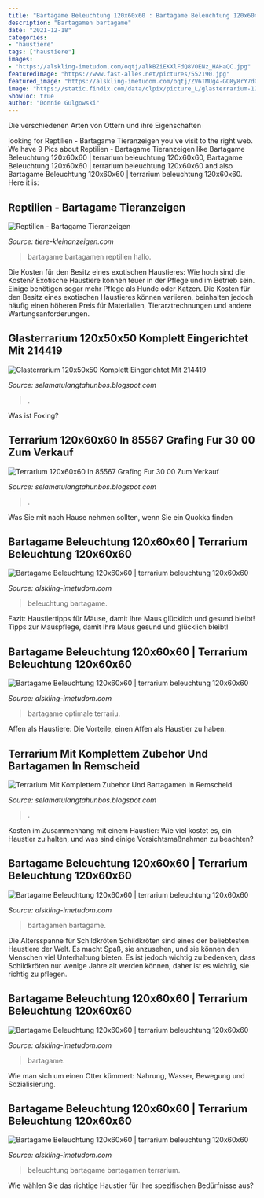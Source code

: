 ```yaml
---
title: "Bartagame Beleuchtung 120x60x60 : Bartagame Beleuchtung 120x60x60"
description: "Bartagamen bartagame"
date: "2021-12-18"
categories:
- "haustiere"
tags: ["haustiere"]
images:
- "https://alskling-imetudom.com/oqtj/alkBZiEKXlFdQ8VOENz_HAHaQC.jpg"
featuredImage: "https://www.fast-alles.net/pictures/552190.jpg"
featured_image: "https://alskling-imetudom.com/oqtj/ZV6TMUg4-GO8y8rY7dOKngDBEs.jpg"
image: "https://static.findix.com/data/clpix/picture_L/glasterrarium-120x50x50-komplett-eingerichtet-mit-bartagame-214419.jpg"
ShowToc: true
author: "Donnie Gulgowski"
---
```



Die verschiedenen Arten von Ottern und ihre Eigenschaften

	

		
looking for Reptilien - Bartagame Tieranzeigen you've visit to the right web. We have 9 Pics about Reptilien - Bartagame Tieranzeigen like Bartagame Beleuchtung 120x60x60 | terrarium beleuchtung 120x60x60, Bartagame Beleuchtung 120x60x60 | terrarium beleuchtung 120x60x60 and also Bartagame Beleuchtung 120x60x60 | terrarium beleuchtung 120x60x60. Here it is:
		
    
## Reptilien - Bartagame Tieranzeigen

<img loading=lazy src="https://www.tiere-kleinanzeigen.com/export/20130124121731.jpg" onerror="this.onerror=null;this.src='https://tse2.mm.bing.net/th?id=OIP.UTpDuUOopJdVoQHubVqCgAHaEK&amp;pid=15.1';" alt="Reptilien - Bartagame Tieranzeigen">

_Source: tiere-kleinanzeigen.com_

>bartagame bartagamen reptilien hallo. 

	

Die Kosten für den Besitz eines exotischen Haustieres: Wie hoch sind die Kosten?
Exotische Haustiere können teuer in der Pflege und im Betrieb sein. Einige benötigen sogar mehr Pflege als Hunde oder Katzen. Die Kosten für den Besitz eines exotischen Haustieres können variieren, beinhalten jedoch häufig einen höheren Preis für Materialien, Tierarztrechnungen und andere Wartungsanforderungen.

    
## Glasterrarium 120x50x50 Komplett Eingerichtet Mit 214419

<img loading=lazy src="https://static.findix.com/data/clpix/picture_L/glasterrarium-120x50x50-komplett-eingerichtet-mit-bartagame-214419.jpg" onerror="this.onerror=null;this.src='https://tse3.mm.bing.net/th?id=OIP.zZmlXGLFSmTVLox7mfrfZgHaFj&amp;pid=15.1';" alt="Glasterrarium 120x50x50 Komplett Eingerichtet Mit 214419">

_Source: selamatulangtahunbos.blogspot.com_

>. 

	

Was ist Foxing?

    
## Terrarium 120x60x60 In 85567 Grafing Fur 30 00 Zum Verkauf

<img loading=lazy src="https://webimg.secondhandapp.com/w-i-mgl/5d0ce1c3e92f744c1db880a0" onerror="this.onerror=null;this.src='https://tse2.mm.bing.net/th?id=OIP.Yqtu7DI4VyQywPKLM1RW2AHaFj&amp;pid=15.1';" alt="Terrarium 120x60x60 In 85567 Grafing Fur 30 00 Zum Verkauf">

_Source: selamatulangtahunbos.blogspot.com_

>. 

	

Was Sie mit nach Hause nehmen sollten, wenn Sie ein Quokka finden

    
## Bartagame Beleuchtung 120x60x60 | Terrarium Beleuchtung 120x60x60

<img loading=lazy src="https://alskling-imetudom.com/oqtj/0hD60MhDAq4aVVlRnX5hEgAAAA.jpg" onerror="this.onerror=null;this.src='https://tse4.mm.bing.net/th?id=OIP.jXZC1zg0G4qJ1mZKLwhBkAAAAA&amp;pid=15.1';" alt="Bartagame Beleuchtung 120x60x60 | terrarium beleuchtung 120x60x60">

_Source: alskling-imetudom.com_

>beleuchtung bartagame. 

	

Fazit: Haustiertipps für Mäuse, damit Ihre Maus glücklich und gesund bleibt!
Tipps zur Mauspflege, damit Ihre Maus gesund und glücklich bleibt!

    
## Bartagame Beleuchtung 120x60x60 | Terrarium Beleuchtung 120x60x60

<img loading=lazy src="https://alskling-imetudom.com/oqtj/QKH2db1pe3U.jpeg" onerror="this.onerror=null;this.src='https://tse2.mm.bing.net/th?id=OIP.j4sDDajcjvsbpKXoaqwW4wHaFj&amp;pid=15.1';" alt="Bartagame Beleuchtung 120x60x60 | terrarium beleuchtung 120x60x60">

_Source: alskling-imetudom.com_

>bartagame optimale terrariu. 

	

Affen als Haustiere: Die Vorteile, einen Affen als Haustier zu haben.

    
## Terrarium Mit Komplettem Zubehor Und Bartagamen In Remscheid

<img loading=lazy src="https://www.fast-alles.net/pictures/552190.jpg" onerror="this.onerror=null;this.src='https://tse1.mm.bing.net/th?id=OIP.vICG5IzAdFhTEdtvTKMlwAHaFj&amp;pid=15.1';" alt="Terrarium Mit Komplettem Zubehor Und Bartagamen In Remscheid">

_Source: selamatulangtahunbos.blogspot.com_

>. 

	

Kosten im Zusammenhang mit einem Haustier: Wie viel kostet es, ein Haustier zu halten, und was sind einige Vorsichtsmaßnahmen zu beachten?

    
## Bartagame Beleuchtung 120x60x60 | Terrarium Beleuchtung 120x60x60

<img loading=lazy src="https://alskling-imetudom.com/oqtj/ZV6TMUg4-GO8y8rY7dOKngDBEs.jpg" onerror="this.onerror=null;this.src='https://tse1.mm.bing.net/th?id=OIP.F0uYgMRkca1FIcjqpzMsawAAAA&amp;pid=15.1';" alt="Bartagame Beleuchtung 120x60x60 | terrarium beleuchtung 120x60x60">

_Source: alskling-imetudom.com_

>bartagamen bartagame. 

	

Die Altersspanne für Schildkröten
Schildkröten sind eines der beliebtesten Haustiere der Welt. Es macht Spaß, sie anzusehen, und sie können den Menschen viel Unterhaltung bieten. Es ist jedoch wichtig zu bedenken, dass Schildkröten nur wenige Jahre alt werden können, daher ist es wichtig, sie richtig zu pflegen.

    
## Bartagame Beleuchtung 120x60x60 | Terrarium Beleuchtung 120x60x60

<img loading=lazy src="https://alskling-imetudom.com/oqtj/alkBZiEKXlFdQ8VOENz_HAHaQC.jpg" onerror="this.onerror=null;this.src='https://tse2.mm.bing.net/th?id=OIP.ozAIU_lN0CmMa52gmcfsRQAAAA&amp;pid=15.1';" alt="Bartagame Beleuchtung 120x60x60 | terrarium beleuchtung 120x60x60">

_Source: alskling-imetudom.com_

>bartagame. 

	

Wie man sich um einen Otter kümmert: Nahrung, Wasser, Bewegung und Sozialisierung.

    
## Bartagame Beleuchtung 120x60x60 | Terrarium Beleuchtung 120x60x60

<img loading=lazy src="https://alskling-imetudom.com/oqtj/yOdYTgVDvmAXpTgJ0yyOIAHaC-.jpg" onerror="this.onerror=null;this.src='https://tse3.mm.bing.net/th?id=OIP.zHeb86-LCT8W0yJxhDIKIgAAAA&amp;pid=15.1';" alt="Bartagame Beleuchtung 120x60x60 | terrarium beleuchtung 120x60x60">

_Source: alskling-imetudom.com_

>beleuchtung bartagame bartagamen terrarium. 

	




Wie wählen Sie das richtige Haustier für Ihre spezifischen Bedürfnisse aus?

